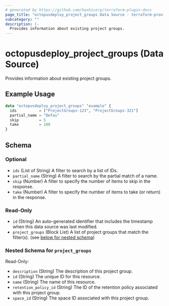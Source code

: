 ```yaml
---
# generated by https://github.com/hashicorp/terraform-plugin-docs
page_title: "octopusdeploy_project_groups Data Source - terraform-provider-octopusdeploy"
subcategory: ""
description: |-
  Provides information about existing project groups.
---
```


# octopusdeploy_project_groups (Data Source)

Provides information about existing project groups.

## Example Usage

```terraform
data "octopusdeploy_project_groups" "example" {
  ids          = ["ProjectGroups-123", "ProjectGroups-321"]
  partial_name = "Defau"
  skip         = 5
  take         = 100
}
```

<!-- schema generated by tfplugindocs -->
## Schema

### Optional

- `ids` (List of String) A filter to search by a list of IDs.
- `partial_name` (String) A filter to search by the partial match of a name.
- `skip` (Number) A filter to specify the number of items to skip in the response.
- `take` (Number) A filter to specify the number of items to take (or return) in the response.

### Read-Only

- `id` (String) An auto-generated identifier that includes the timestamp when this data source was last modified.
- `project_groups` (Block List) A list of project groups that match the filter(s). (see [below for nested schema](#nestedblock--project_groups))

<a id="nestedblock--project_groups"></a>
### Nested Schema for `project_groups`

Read-Only:

- `description` (String) The description of this project group.
- `id` (String) The unique ID for this resource.
- `name` (String) The name of this resource.
- `retention_policy_id` (String) The ID of the retention policy associated with this project group.
- `space_id` (String) The space ID associated with this project group.



